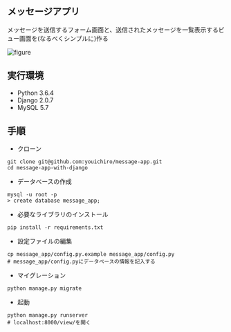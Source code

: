 ## メッセージアプリ
メッセージを送信するフォーム画面と、送信されたメッセージを一覧表示するビュー画面を(なるべくシンプルに)作る

![figure](https://user-images.githubusercontent.com/20487308/44131407-c3cf0d56-a08d-11e8-9a3c-c27c9c75278c.png)

## 実行環境

- Python 3.6.4
- Django 2.0.7
- MySQL 5.7

## 手順

- クローン

```
git clone git@github.com:youichiro/message-app.git
cd message-app-with-django
```

- データベースの作成

```
mysql -u root -p
> create database message_app;
```

- 必要なライブラリのインストール

```
pip install -r requirements.txt
```

- 設定ファイルの編集

```
cp message_app/config.py.example message_app/config.py
# message_app/config.pyにデータベースの情報を記入する
```

- マイグレーション

```
python manage.py migrate
```

- 起動

```
python manage.py runserver
# localhost:8000/view/を開く
```
